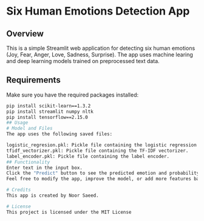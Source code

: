 # Six Human Emotions Detection App

## Overview
This is a simple Streamlit web application for detecting six human emotions (Joy, Fear, Anger, Love, Sadness, Surprise). The app uses machine learing and deep learning models trained on preprocessed text data.

## Requirements
Make sure you have the required packages installed:
```bash
pip install scikit-learn==1.3.2
pip install streamlit numpy nltk
pip install tensorflow==2.15.0
## Usage
# Model and Files
The app uses the following saved files:

logistic_regresion.pkl: Pickle file containing the logistic regression model.
tfidf_vectorizer.pkl: Pickle file containing the TF-IDF vectorizer.
label_encoder.pkl: Pickle file containing the label encoder.
## Functionality
Enter text in the input box.
Click the "Predict" button to see the predicted emotion and probability.
Feel free to modify the app, improve the model, or add more features based on your needs.

# Credits
This app is created by Noor Saeed.

# License
This project is licensed under the MIT License 
